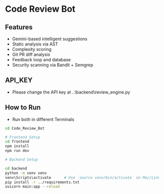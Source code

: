# Code Review Bot

## Features
- Gemini-based intelligent suggestions
- Static analysis via AST
- Complexity scoring
- Git PR diff analysis
- Feedback loop and database
- Security scanning via Bandit + Semgrep
## API_KEY
 - Please change the API key at ..\backend\review_engine.py
## How to Run
 - Run both in different Terminals
```bash
cd Code_Review_Bot

# Frontend Setup
cd frontend
npm install
npm run dev

# Backend Setup

cd backend
python -m venv venv
venv\Scripts\activate      # Use `source venv/bin/activate` on Mac/Linux
pip install -r ../requirements.txt  
uvicorn main:app --reload
